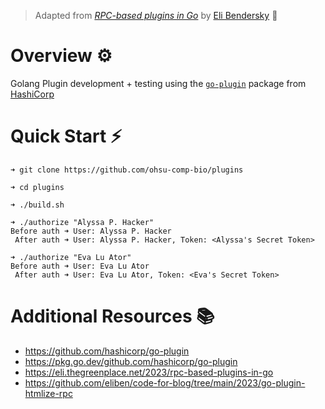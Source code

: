 > Adapted from [*RPC-based plugins in Go*](https://eli.thegreenplace.net/2023/rpc-based-plugins-in-go) by [Eli Bendersky](https://eli.thegreenplace.net/) 🚀

# Overview ⚙️

Golang Plugin development + testing using the [`go-plugin`](https://github.com/hashicorp/go-plugin) package from [HashiCorp](https://github.com/hashicorp)

# Quick Start ⚡

```console
➜ git clone https://github.com/ohsu-comp-bio/plugins

➜ cd plugins

➜ ./build.sh

➜ ./authorize "Alyssa P. Hacker"
Before auth ➜ User: Alyssa P. Hacker
 After auth ➜ User: Alyssa P. Hacker, Token: <Alyssa's Secret Token>

➜ ./authorize "Eva Lu Ator"  
Before auth ➜ User: Eva Lu Ator
 After auth ➜ User: Eva Lu Ator, Token: <Eva's Secret Token>
```

# Additional Resources 📚

- https://github.com/hashicorp/go-plugin
- https://pkg.go.dev/github.com/hashicorp/go-plugin
- https://eli.thegreenplace.net/2023/rpc-based-plugins-in-go
- https://github.com/eliben/code-for-blog/tree/main/2023/go-plugin-htmlize-rpc
